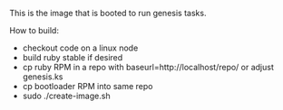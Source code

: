 This is the image that is booted to run genesis tasks.

How to build:
- checkout code on a linux node
- build ruby stable if desired
- cp ruby RPM in a repo with baseurl=http://localhost/repo/
  or adjust genesis.ks
- cp bootloader RPM into same repo
- sudo ./create-image.sh
  
